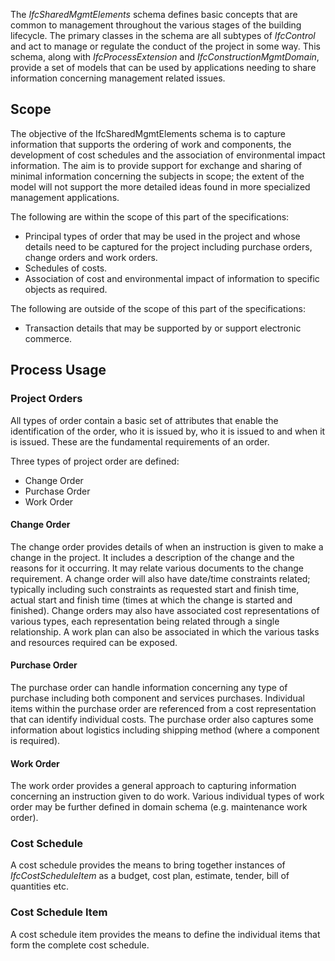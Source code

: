 ﻿The _IfcSharedMgmtElements_ schema defines basic concepts that are common to management throughout the various stages of the building lifecycle. The primary classes in the schema are all subtypes of _IfcControl_ and act to manage or regulate the conduct of the project in some way. This schema, along with _IfcProcessExtension_ and _IfcConstructionMgmtDomain_, provide a set of models that can be used by applications needing to share information concerning management related issues.

## Scope
The objective of the IfcSharedMgmtElements schema is to capture information that supports the ordering of work and components, the development of cost schedules and the association of environmental impact information. The aim is to provide support for exchange and sharing of minimal information concerning the subjects in scope; the extent of the model will not support the more detailed ideas found in more specialized management applications.

The following are within the scope of this part of the specifications:

* Principal types of order that may be used in the project and whose details need to be captured for the project including purchase orders, change orders and work orders.
* Schedules of costs.
* Association of cost and environmental impact of information to specific objects as required.

The following are outside of the scope of this part of the specifications:

* Transaction details that may be supported by or support electronic commerce.

## Process Usage
### Project Orders
All types of order contain a basic set of attributes that enable the identification of the order, who it is issued by, who it is issued to and when it is issued. These are the fundamental requirements of an order.

Three types of project order are defined:

* Change Order
* Purchase Order
* Work Order

#### Change Order
The change order provides details of when an instruction is given to make a change in the project. It includes a description of the change and the reasons for it occurring. It may relate various documents to the change requirement. A change order will also have date/time constraints related; typically including such constraints as requested start and finish time, actual start and finish time (times at which the change is started and finished). Change orders may also have associated cost representations of various types, each representation being related through a single relationship. A work plan can also be associated in which the various tasks and resources required can be exposed.

#### Purchase Order
The purchase order can handle information concerning any type of purchase including both component and services purchases. Individual items within the purchase order are referenced from a cost representation that can identify individual costs. The purchase order also captures some information about logistics including shipping method (where a component is required).

#### Work Order
The work order provides a general approach to capturing information concerning an instruction given to do work. Various individual types of work order may be further defined in domain schema (e.g. maintenance work order).

### Cost Schedule
A cost schedule provides the means to bring together instances of _IfcCostScheduleItem_ as a budget, cost plan, estimate, tender, bill of quantities etc.

### Cost Schedule Item
A cost schedule item provides the means to define the individual items that form the complete cost schedule.